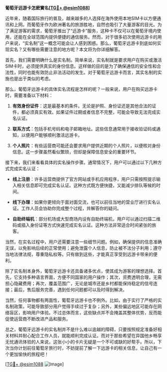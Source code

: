 **葡萄牙远游卡怎麽實名[[TG💪+ @esim1088](https://t.me/s/esim1088)]**

近年来，随着国际旅行的普及，越来越多的人选择在海外使用本地SIM卡以方便通讯和上网。而葡萄牙作为欧洲著名的旅游胜地，自然也吸引了大量游客的目光。为了满足游客的需求，葡萄牙推出了“远游卡”服务，这种卡不仅可以在葡萄牙境内使用，还能在全球范围内提供便捷的通信服务。然而，对于很多初次使用远游卡的用户来说，“实名制”这一概念可能会让人感到困惑。那么，葡萄牙远游卡到底如何实现实名？又有哪些需要注意的地方呢？本文将为你详细解答。

首先，我们需要明确什么是实名制。简单来说，实名制就是要求用户在购买或激活SIM卡时，必须提供真实的身份信息。这样做的目的是为了确保通信的安全性和合法性，同时也能有效防止非法活动的发生。对于葡萄牙远游卡而言，其实名制的实施也是出于类似的考虑。

那么，葡萄牙远游卡的具体实名流程是怎样的呢？一般来说，用户在购买远游卡时，需要准备以下材料：

1. **有效身份证件**：这是最基本的条件。无论是护照、身份证还是其他合法的证件，都必须真实有效。如果证件过期或者信息不完整，可能会导致无法完成实名认证。
   
2. **联系方式**：包括手机号码和电子邮箱地址。这些信息通常用于接收验证码或通知，以便用户能够顺利激活远游卡。

3. **个人照片**：有些运营商可能还会要求用户提供近期的个人照片，以便核对身份信息。这一步骤虽然看似繁琐，但却是保障信息安全的重要环节。

接下来，我们来看看具体的实名操作步骤。通常情况下，用户可以通过以下几种方式完成实名认证：

- **线上注册**：许多运营商提供了官方网站或手机应用程序，用户只需按照提示输入相关信息即可完成实名认证。这种方式既方便快捷，又能减少排队等候的时间。

- **线下办理**：如果你更倾向于面对面交流，也可以前往当地的营业厅进行实名认证。工作人员会协助你完成整个过程，并解答你的疑问。

- **自助终端机**：部分机场或大型商场内设有自助终端机，用户可以通过扫描二维码或插入身份证等方式快速完成实名认证。这种方法非常适合时间紧张的旅客。

当然，在实名过程中，用户还需要注意一些细节问题。例如，确保提供的信息准确无误，以免影响后续的正常使用；避免泄露个人信息，防止被不法分子利用；遵守当地法律法规，尊重隐私权等。只有做到这些，才能真正享受到远游卡带来的便利。

除了实名制本身外，葡萄牙远游卡还具备诸多优点，使其成为游客的理想选择。首先，它支持多种语言界面，方便不同国家的用户操作；其次，资费透明合理，无需担心隐藏费用；再次，覆盖范围广，无论是城市还是乡村都能保持稳定的信号连接；最后，售后服务完善，遇到任何问题都可以及时得到解决。

当然，任何事物都有两面性，葡萄牙远游卡也不例外。比如，由于实行了严格的实名制政策，可能导致部分用户觉得手续过于复杂；另外，某些偏远地区可能存在网络盲区，影响用户体验。不过总体而言，这些缺点并不会掩盖其整体优势，反而能促使运营商不断改进产品和服务。

总之，葡萄牙远游卡的实名制并不是什么难以逾越的障碍，只要按照规定准备好相关材料并耐心配合工作人员，就能顺利完成认证。而对于那些希望在异国他乡畅享无忧通讯体验的人来说，这张小小的卡片无疑是一个不可或缺的好帮手。所以，下次当你计划前往葡萄牙旅行时，不妨提前了解一下远游卡的相关信息，让自己有一个更加愉快的旅程吧！

[[TG💪+ @esim1088](https://t.me/s/esim1088) ![Image](https://i.postimg.cc/4NQfJmqS/Snipaste-2025-05-13-00-14-12.png)]